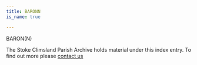 ```yaml
---
title: BARONN
is_name: true

---
```


BARON(N)


The Stoke Climsland Parish Archive holds material under this index entry. To find out more please [contact us](/contact/)
